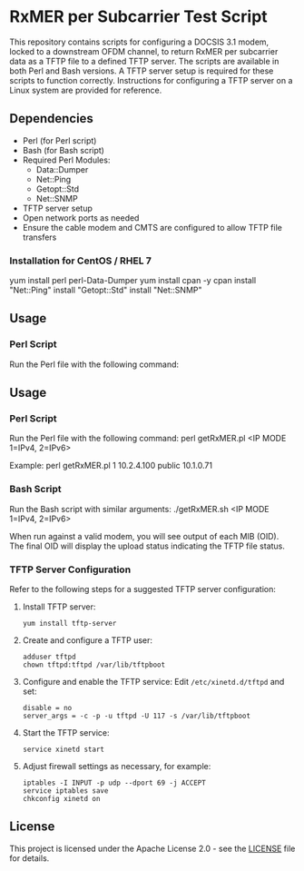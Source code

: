 # RxMER per Subcarrier Test Script

This repository contains scripts for configuring a DOCSIS 3.1 modem, locked to a downstream OFDM channel, to return RxMER per subcarrier data as a TFTP file to a defined TFTP server. The scripts are available in both Perl and Bash versions. A TFTP server setup is required for these scripts to function correctly. Instructions for configuring a TFTP server on a Linux system are provided for reference.

## Dependencies
- Perl (for Perl script)
- Bash (for Bash script)
- Required Perl Modules:
  - Data::Dumper
  - Net::Ping
  - Getopt::Std
  - Net::SNMP
- TFTP server setup
- Open network ports as needed
- Ensure the cable modem and CMTS are configured to allow TFTP file transfers

### Installation for CentOS / RHEL 7
yum install perl perl-Data-Dumper
yum install cpan -y
cpan
install "Net::Ping"
install "Getopt::Std"
install "Net::SNMP"

## Usage

### Perl Script
Run the Perl file with the following command:

## Usage

### Perl Script
Run the Perl file with the following command:
perl getRxMER.pl <IP MODE 1=IPv4, 2=IPv6> <CMT IP Address> <CM RW String> <PNM Server IP>

Example:
perl getRxMER.pl 1 10.2.4.100 public 10.1.0.71


### Bash Script
Run the Bash script with similar arguments:
./getRxMER.sh <IP MODE 1=IPv4, 2=IPv6> <CMT IP Address> <CM RW String> <PNM Server IP>


When run against a valid modem, you will see output of each MIB (OID). The final OID will display the upload status indicating the TFTP file status.

### TFTP Server Configuration
Refer to the following steps for a suggested TFTP server configuration:

1. Install TFTP server:
    ```
    yum install tftp-server
    ```

2. Create and configure a TFTP user:
    ```
    adduser tftpd
    chown tftpd:tftpd /var/lib/tftpboot
    ```

3. Configure and enable the TFTP service:
    Edit `/etc/xinetd.d/tftpd` and set:
    ```
    disable = no
    server_args = -c -p -u tftpd -U 117 -s /var/lib/tftpboot
    ```

4. Start the TFTP service:
    ```
    service xinetd start
    ```

5. Adjust firewall settings as necessary, for example:
    ```
    iptables -I INPUT -p udp --dport 69 -j ACCEPT
    service iptables save
    chkconfig xinetd on
    ```

## License

This project is licensed under the Apache License 2.0 - see the [LICENSE](LICENSE) file for details.
